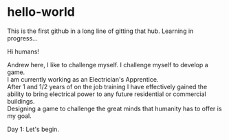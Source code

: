 # hello-world
This is the first github in a long line of gitting that hub.  Learning in progress...


Hi humans!

Andrew here, I like to challenge myself.  I challenge myself to develop a game.  
I am currently working as an Electrician's Apprentice.  
After 1 and 1/2 years of on the job training I have effectively gained the ability to bring electrical power to any future residential or commercial buildings.  
Designing a game to challenge the great minds that humanity has to offer is my goal. 

Day 1:
Let's begin. 
